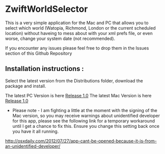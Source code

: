 # ZwiftWorldSelector

This is a very simple application for the Mac and PC that allows you to select which world (Watopia, Richmond, London or the current scheduled location) without haveing to mess about with your xml prefs file, or even worse, change your system date (not recommended).

If you encounter any issues please feel free to drop them in the Issues section of this Github Repository

## Installation instructions :

Select the latest version from the Distributions folder, download the package and install.

The latest PC Version is here [Release 1.0](https://github.com/RichLinnell/ZwiftWorldSelector/tree/master/Distributions/PC%20Version%201.0.0)
The latest Mac Version is here [Release 1.0](https://github.com/RichLinnell/ZwiftWorldSelector/blob/master/Distributions/Version%201.0.0/Zwift%20World%20Selector-1.0.pkg)

* Please note - I am fighting a little at the moment with the signing of the Mac version, so you may receive warnings about unidentified developer for this app,  please see the following link for a temporary workaround until I get a chance to fix this. Ensure you change this setting back once you have it all running.

http://osxdaily.com/2012/07/27/app-cant-be-opened-because-it-is-from-an-unidentified-developer/

